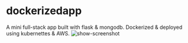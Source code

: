 # dockerizedapp
A mini full-stack app built with flask & mongodb. Dockerized & deployed using kubernettes & AWS.
![show-screenshot](https://user-images.githubusercontent.com/106768742/196260269-10268d33-b180-4f4e-9297-48a7af99b7d4.png)
